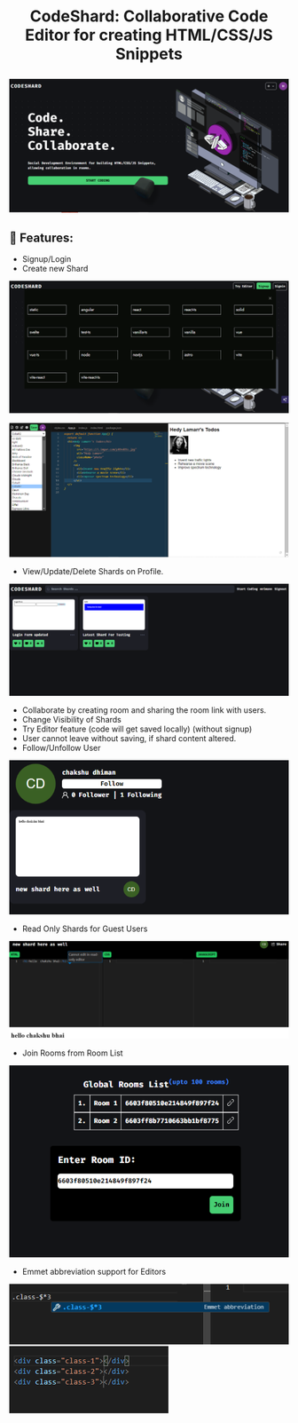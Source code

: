 # <p align="center">CodeShard: Collaborative Code Editor for creating HTML/CSS/JS Snippets </p>

![alt text](images/image.png)

## 🚀 Features:
- Signup/Login 
- Create new Shard

![Try Editor Templates](images/image-10.png)

![alt text](images/shard.png)
- View/Update/Delete Shards on Profile.

![alt text](images/image-3.png)
- Collaborate by creating room and sharing the room link with users.
- Change Visibility of Shards
- Try Editor feature (code will get saved locally) (without signup)
- User cannot leave without saving, if shard content altered.
- Follow/Unfollow User

![alt text](images/image-4.png)

- Read Only Shards for Guest Users

![alt text](images/image-5.png)

- Join Rooms from Room List

![alt text](images/image-7.png)

- Emmet abbreviation support for Editors

![alt text](images/image-8.png)
![alt text](images/image-9.png)


